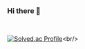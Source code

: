 ### Hi there 👋

<!--
**jinseok20/jinseok20** is a ✨ _special_ ✨ repository because its `README.md` (this file) appears on your GitHub profile.

Here are some ideas to get you started:

- 🔭 I’m currently working on ...
- 🌱 I’m currently learning ...
- 👯 I’m looking to collaborate on ...
- 🤔 I’m looking for help with ...
- 💬 Ask me about ...
- 📫 How to reach me: ...
- 😄 Pronouns: ...
- ⚡ Fun fact: ...
--> 
[![Solved.ac Profile]([http://mazassumnida.wtf/api/generate_badge?boj=yoon828990)](https://solved.ac/yoon828990](https://github.com/jinseok20/jinseok20)https://github.com/jinseok20/jinseok20)<br/>
